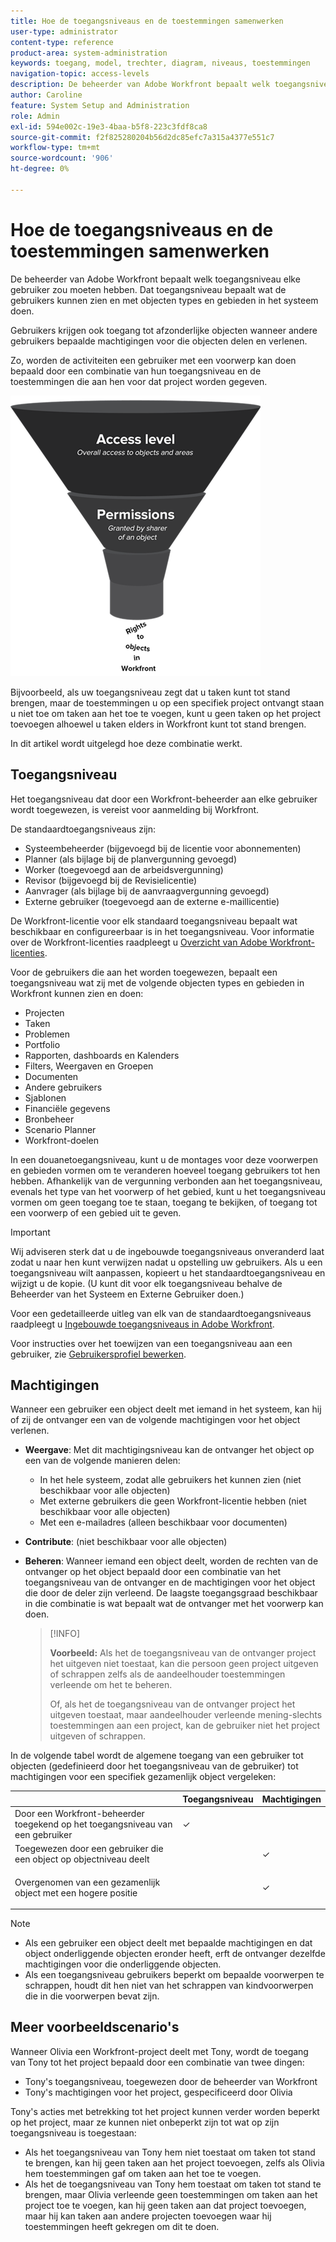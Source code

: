 ```yaml
---
title: Hoe de toegangsniveaus en de toestemmingen samenwerken
user-type: administrator
content-type: reference
product-area: system-administration
keywords: toegang, model, trechter, diagram, niveaus, toestemmingen
navigation-topic: access-levels
description: De beheerder van Adobe Workfront bepaalt welk toegangsniveau elke gebruiker zou moeten hebben. Dat toegangsniveau bepaalt wat de gebruikers kunnen zien en met objecten types en gebieden in het systeem doen.
author: Caroline
feature: System Setup and Administration
role: Admin
exl-id: 594e002c-19e3-4baa-b5f8-223c3fdf8ca8
source-git-commit: f2f825280204b56d2dc85efc7a315a4377e551c7
workflow-type: tm+mt
source-wordcount: '906'
ht-degree: 0%

---
```


# Hoe de toegangsniveaus en de toestemmingen samenwerken

De beheerder van Adobe Workfront bepaalt welk toegangsniveau elke gebruiker zou moeten hebben. Dat toegangsniveau bepaalt wat de gebruikers kunnen zien en met objecten types en gebieden in het systeem doen.

Gebruikers krijgen ook toegang tot afzonderlijke objecten wanneer andere gebruikers bepaalde machtigingen voor die objecten delen en verlenen.

Zo, worden de activiteiten een gebruiker met een voorwerp kan doen bepaald door een combinatie van hun toegangsniveau en de toestemmingen die aan hen voor dat project worden gegeven.

![](assets/security-model-hierachy.png)

Bijvoorbeeld, als uw toegangsniveau zegt dat u taken kunt tot stand brengen, maar de toestemmingen u op een specifiek project ontvangt staan u niet toe om taken aan het toe te voegen, kunt u geen taken op het project toevoegen alhoewel u taken elders in Workfront kunt tot stand brengen.

In dit artikel wordt uitgelegd hoe deze combinatie werkt.

## Toegangsniveau

Het toegangsniveau dat door een Workfront-beheerder aan elke gebruiker wordt toegewezen, is vereist voor aanmelding bij Workfront.

De standaardtoegangsniveaus zijn:

* Systeembeheerder (bijgevoegd bij de licentie voor abonnementen)
* Planner (als bijlage bij de planvergunning gevoegd)
* Worker (toegevoegd aan de arbeidsvergunning)
* Revisor (bijgevoegd bij de Revisielicentie)
* Aanvrager (als bijlage bij de aanvraagvergunning gevoegd)
* Externe gebruiker (toegevoegd aan de externe e-maillicentie)

De Workfront-licentie voor elk standaard toegangsniveau bepaalt wat beschikbaar en configureerbaar is in het toegangsniveau. Voor informatie over de Workfront-licenties raadpleegt u [Overzicht van Adobe Workfront-licenties](../../../administration-and-setup/add-users/access-levels-and-object-permissions/wf-licenses.md).

Voor de gebruikers die aan het worden toegewezen, bepaalt een toegangsniveau wat zij met de volgende objecten types en gebieden in Workfront kunnen zien en doen:

* Projecten
* Taken
* Problemen
* Portfolio
* Rapporten, dashboards en Kalenders
* Filters, Weergaven en Groepen
* Documenten
* Andere gebruikers
* Sjablonen
* Financiële gegevens
* Bronbeheer
* Scenario Planner
* Workfront-doelen

In een douanetoegangsniveau, kunt u de montages voor deze voorwerpen en gebieden vormen om te veranderen hoeveel toegang gebruikers tot hen hebben. Afhankelijk van de vergunning verbonden aan het toegangsniveau, evenals het type van het voorwerp of het gebied, kunt u het toegangsniveau vormen om geen toegang toe te staan, toegang te bekijken, of toegang tot een voorwerp of een gebied uit te geven.

>[!IMPORTANT]
>
>Wij adviseren sterk dat u de ingebouwde toegangsniveaus onveranderd laat zodat u naar hen kunt verwijzen nadat u opstelling uw gebruikers. Als u een toegangsniveau wilt aanpassen, kopieert u het standaardtoegangsniveau en wijzigt u de kopie. (U kunt dit voor elk toegangsniveau behalve de Beheerder van het Systeem en Externe Gebruiker doen.)

Voor een gedetailleerde uitleg van elk van de standaardtoegangsniveaus raadpleegt u [Ingebouwde toegangsniveaus in Adobe Workfront](../../../administration-and-setup/add-users/access-levels-and-object-permissions/default-access-levels-in-workfront.md).

Voor instructies over het toewijzen van een toegangsniveau aan een gebruiker, zie [Gebruikersprofiel bewerken](../../../administration-and-setup/add-users/create-and-manage-users/edit-a-users-profile.md).

## Machtigingen

Wanneer een gebruiker een object deelt met iemand in het systeem, kan hij of zij de ontvanger een van de volgende machtigingen voor het object verlenen.

* **Weergave**: Met dit machtigingsniveau kan de ontvanger het object op een van de volgende manieren delen:

   * In het hele systeem, zodat alle gebruikers het kunnen zien (niet beschikbaar voor alle objecten)
   * Met externe gebruikers die geen Workfront-licentie hebben (niet beschikbaar voor alle objecten)
   * Met een e-mailadres (alleen beschikbaar voor documenten)

* **Contribute**: (niet beschikbaar voor alle objecten)
* **Beheren**: Wanneer iemand een object deelt, worden de rechten van de ontvanger op het object bepaald door een combinatie van het toegangsniveau van de ontvanger en de machtigingen voor het object die door de deler zijn verleend. De laagste toegangsgraad beschikbaar in die combinatie is wat bepaalt wat de ontvanger met het voorwerp kan doen.

   >[!INFO]
   >
   >**Voorbeeld:** Als het de toegangsniveau van de ontvanger project het uitgeven niet toestaat, kan die persoon geen project uitgeven of schrappen zelfs als de aandeelhouder toestemmingen verleende om het te beheren.
   >
   >Of, als het de toegangsniveau van de ontvanger project het uitgeven toestaat, maar aandeelhouder verleende mening-slechts toestemmingen aan een project, kan de gebruiker niet het project uitgeven of schrappen.

In de volgende tabel wordt de algemene toegang van een gebruiker tot objecten (gedefinieerd door het toegangsniveau van de gebruiker) tot machtigingen voor een specifiek gezamenlijk object vergeleken:

<table style="table-layout:auto"> 
 <col> 
 <col> 
 <col> 
 <thead> 
  <tr> 
   <th> </th> 
   <th>Toegangsniveau </th> 
   <th>Machtigingen </th> 
  </tr> 
 </thead> 
 <tbody> 
  <tr> 
   <td>Door een Workfront-beheerder toegekend op het toegangsniveau van een gebruiker</td> 
   <td>✓</td> 
   <td> </td> 
  </tr> 
  <tr> 
   <td>Toegewezen door een gebruiker die een object op objectniveau deelt</td> 
   <td> </td> 
   <td>✓</td> 
  </tr> 
  <tr> 
   <td> <p>Overgenomen van een gezamenlijk object met een hogere positie 
   </td> 
   <td> </td> 
   <td>✓</td> 
  </tr> 
 </tbody> 
</table>

>[!NOTE]
>
>* Als een gebruiker een object deelt met bepaalde machtigingen en dat object onderliggende objecten eronder heeft, erft de ontvanger dezelfde machtigingen voor die onderliggende objecten.
>* Als een toegangsniveau gebruikers beperkt om bepaalde voorwerpen te schrappen, houdt dit hen niet van het schrappen van kindvoorwerpen die in die voorwerpen bevat zijn.
>


## Meer voorbeeldscenario&#39;s

Wanneer Olivia een Workfront-project deelt met Tony, wordt de toegang van Tony tot het project bepaald door een combinatie van twee dingen:

* Tony&#39;s toegangsniveau, toegewezen door de beheerder van Workfront
* Tony&#39;s machtigingen voor het project, gespecificeerd door Olivia

Tony&#39;s acties met betrekking tot het project kunnen verder worden beperkt op het project, maar ze kunnen niet onbeperkt zijn tot wat op zijn toegangsniveau is toegestaan:

* Als het toegangsniveau van Tony hem niet toestaat om taken tot stand te brengen, kan hij geen taken aan het project toevoegen, zelfs als Olivia hem toestemmingen gaf om taken aan het toe te voegen.
* Als het de toegangsniveau van Tony hem toestaat om taken tot stand te brengen, maar Olivia verleende geen toestemmingen om taken aan het project toe te voegen, kan hij geen taken aan dat project toevoegen, maar hij kan taken aan andere projecten toevoegen waar hij toestemmingen heeft gekregen om dit te doen.
